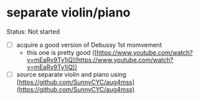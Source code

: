 # separate violin/piano

Status: Not started

- [ ]  acquire a good version of Debussy 1st momvement
    - this one is pretty good ([https://www.youtube.com/watch?v=mEaRy9Ty1iQ](https://www.youtube.com/watch?v=mEaRy9Ty1iQ))
- [ ]  source separate violin and piano using [https://github.com/SunnyCYC/aug4mss](https://github.com/SunnyCYC/aug4mss)